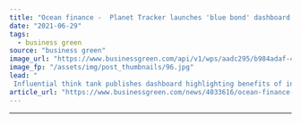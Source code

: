 ```yaml
---
title: "Ocean finance -  Planet Tracker launches 'blue bond' dashboard for investors"
date: "2021-06-29"
tags: 
  - business green
source: "business green"
image_url: "https://www.businessgreen.com/api/v1/wps/aadc295/b984adaf-4321-4c7b-ad74-d4b7ea2e4b9d/5/fish-underwater-185x114.jpg"
image_fp: "/assets/img/post_thumbnails/96.jpg"
lead: "
 Influential think tank publishes dashboard highlighting benefits of innovative ‘blue bond’ model for investors, fishing companies, and marine ecosystems  ..."
article_url: "https://www.businessgreen.com/news/4033616/ocean-finance-planet-tracker-launches-blue-bond-dashboard-investors"
---
```


---

